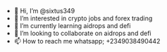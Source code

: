 - 👋 Hi, I’m @sixtus349
- 👀 I’m interested in crypto jobs and forex trading
- 🌱 I’m currently learning aidrops and defi
- 💞️ I’m looking to collaborate on aidrops and defi
- 📫 How to reach me whatsapp; +2349038490442

<!---
sixtus349/sixtus349 is a ✨ special ✨ repository because its `README.md` (this file) appears on your GitHub profile.
You can click the Preview link to take a look at your changes.
--->
